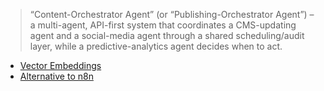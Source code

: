 > “Content-Orchestrator Agent” (or “Publishing-Orchestrator Agent”) – a multi-agent, API-first system that coordinates a CMS-updating agent and a social-media agent through a shared scheduling/audit layer, while a predictive-analytics agent decides when to act.

- [Vector Embeddings](https://www.pinecone.io/learn/vector-embeddings/)
- [Alternative to n8n](https://blog.dailydoseofds.com/p/a-100-open-source-alternative-to)